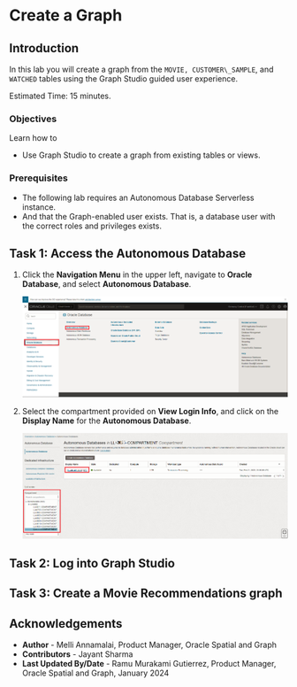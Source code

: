 <!--
    {
        "name":"Create Graph",
        "description":"Login to Graph Studio and create a moviestream graph for when running the tenancy the lab."
    }
-->

# Create a Graph

## Introduction

In this lab you will create a graph from the `MOVIE, CUSTOMER\_SAMPLE`, and `WATCHED` tables using the Graph Studio guided user experience.

Estimated Time: 15 minutes.

### Objectives

Learn how to
- Use Graph Studio to create a graph from existing tables or views.

### Prerequisites

- The following lab requires an Autonomous Database Serverless instance.
- And that the Graph-enabled user exists. That is, a database user with the correct roles and privileges exists.

## Task 1: Access the Autonomous Database 

1. Click the **Navigation Menu** in the upper left, navigate to **Oracle Database**, and select **Autonomous Database**.

    ![Navigating to Autonomous Database.](images/navigation-menu.png " ") 

2. Select the compartment provided on **View Login Info**, and click on the **Display Name** for the **Autonomous Database**. 

    ![Selecting Autonomous Database in the Navigation Menu.](images/select-autonomous-database.png " ") 

## Task 2: Log into Graph Studio

[](include:adb-goto-graph-studio.md)

## Task 3: Create a Movie Recommendations graph

[](include:adb-create-graph.md)

## Acknowledgements
* **Author** - Melli Annamalai, Product Manager, Oracle Spatial and Graph
* **Contributors** -  Jayant Sharma
* **Last Updated By/Date** - Ramu Murakami Gutierrez, Product Manager, Oracle Spatial and Graph, January 2024
